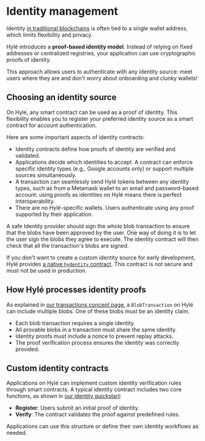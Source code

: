# Identity management

Identity [in traditional blockchains](./hyle-vs-vintage-blockchains.md) is often tied to a single wallet address, which limits flexibility and privacy.

Hylé introduces a **proof-based identity model**. Instead of relying on fixed addresses or centralized registries, your application can use cryptographic proofs of identity.

This approach allows users to authenticate with any identity source: meet users where they are and don't worry about onboarding and clunky wallets!

## Choosing an identity source

On Hylé, any smart contract can be used as a proof of identity. This flexibility enables you to register your preferred identity source as a smart contract for account authentication.

Here are some important aspects of identity contracts:

- Identity contracts define how proofs of identity are verified and validated.
- Applications decide which identities to accept. A contract can enforce specific identity types (e.g., Google accounts only) or support multiple sources simultaneously.
- A transaction can seamlessly send Hylé tokens between any identity types, such as from a Metamask wallet to an email and password-based account: using proofs as identities on Hylé means there is perfect interoperability.
- There are no Hylé-specific wallets. Users authenticate using any proof supported by their application.

A safe Identity provider should sign the whole blob transaction to ensure that the blobs have been approved by the user. One way of doing it is to let the user sign the blobs they agree to execute. The identity contract will then check that all the transaction's blobs are signed.

If you don't want to create a custom identity source for early development, Hylé provides [a native `hydentity` contract](https://github.com/Hyle-org/hyle/tree/main/crates/contracts/hydentity). This contract is not secure and must not be used in production.

## How Hylé processes identity proofs

As explained in [our transactions concept page](./transaction.md), a `BlobTransaction` on Hylé can include multiple blobs. One of these blobs must be an identity claim.

- Each blob transaction requires a single identity.
- All provable blobs in a transaction must share the same identity.
- Identity proofs must include a nonce to prevent replay attacks.
- The proof verification process ensures the identity was correctly provided.

## Custom identity contracts

Applications on Hylé can implement custom identity verification rules through smart contracts. A typical identity contract includes two core functions, as shown in [our identity quickstart](../quickstart/custom-identity-contract.md):

- **Register**: Users submit an initial proof of identity.
- **Verify**: The contract validates the proof against predefined rules.

Applications can use this structure or define their own identity workflows as needed.
